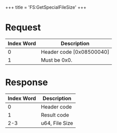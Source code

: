 +++
title = 'FS:GetSpecialFileSize'
+++

# Request

| Index Word | Description                |
|------------|----------------------------|
| 0          | Header code \[0x08500040\] |
| 1          | Must be 0x0.               |

# Response

| Index Word | Description    |
|------------|----------------|
| 0          | Header code    |
| 1          | Result code    |
| 2-3        | u64, File Size |